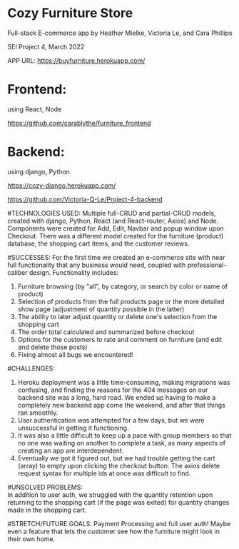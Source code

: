 # Cozy Furniture Store
Full-stack E-commerce app
by Heather Mielke, Victoria Le, and Cara Phillips

SEI Project 4, March 2022

APP URL: https://buyfurniture.herokuapp.com/


# Frontend:
 using React, Node

 https://github.com/carablythe/furniture_frontend


# Backend:
 using django, Python

https://cozy-django.herokuapp.com/

https://github.com/Victoria-Q-Le/Project-4-backend


#TECHNOLOGIES USED:
Multiple full-CRUD and partial-CRUD models, created with django, Python, React (and React-router, Axios) and Node. Components were created for Add, Edit, Navbar and popup window upon Checkout. There was a different model created for the furniture (product) database, the shopping cart items, and the customer reviews.

#SUCCESSES:
For the first time we created an e-commerce site with near full functionality that any business would need, coupled with professional-caliber design. Functionality includes:
1. Furniture browsing (by "all", by category, or search by color or name of product)
2. Selection of products from the full products page or the more detailed show page (adjustment of quantity possible in the latter)
3. The ability to later adjust quantity or delete one's selection from the shopping cart
4. The order total calculated and summarized before checkout
5. Options for the customers to rate and comment on furniture (and edit and delete those posts)
6. Fixing almost all bugs we encountered!

#CHALLENGES:  
1. Heroku deployment was a little time-consuming, making migrations was confusing, and finding the reasons for the 404 messages on our backend site was a long, hard road. We ended up having to make a completely new backend app come the weekend, and after that things ran smoothly.
2. User authentication was attempted for a few days, but we were unsuccessful in getting it functioning.
3. It was also a little difficult to keep up a pace with group members so that no one was waiting on another to complete a task, as many aspects of creating an app are interdependent.
4. Eventually we got it figured out, but we had trouble getting the cart (array) to empty upon clicking the checkout button.  The axios delete request syntax for multiple ids at once was difficult to find.

#UNSOLVED PROBLEMS:  
In addition to user auth, we struggled with the quantity retention upon returning to the shopping cart (if the page was exited) for quantity changes made in the shopping cart.

#STRETCH/FUTURE GOALS:
Payment Processing and full user auth!  Maybe even a feature that lets the customer see how the furniture might look in their own home.
